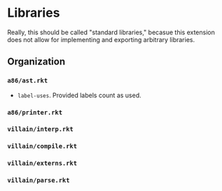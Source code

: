 # Libraries

Really, this should be called "standard libraries," becasue this extension does not allow for implementing and exporting arbitrary libraries.

## Organization

### `a86/ast.rkt`

- `label-uses`. Provided labels count as used.

### `a86/printer.rkt`

### `villain/interp.rkt`

### `villain/compile.rkt`

### `villain/externs.rkt`

### `villain/parse.rkt`

